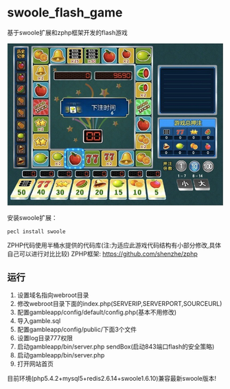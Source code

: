swoole_flash_game
=================

基于swoole扩展和zphp框架开发的flash游戏

![游戏截图](screenshot.jpg)

安装swoole扩展：
```shell
pecl install swoole
```

ZPHP代码使用半桶水提供的代码库(注:为适应此游戏代码结构有小部分修改,具体自己可以进行对比比较)
ZPHP框架: <https://github.com/shenzhe/zphp>


运行
-----
1. 设置域名指向webroot目录
2. 修改webroot目录下面的index.php(SERVERIP,SERVERPORT,SOURCEURL)
3. 配置gambleapp/config/default/config.php(基本不用修改)
4. 导入gamble.sql
5. 配置gambleapp/config/public/下面3个文件
6. 设置log目录777权限
7. 启动gambleapp/bin/server.php sendBox(启动843端口flash的安全策略)
8. 启动gambleapp/bin/server.php
9. 打开网站首页

目前环境(php5.4.2+mysql5+redis2.6.14+swoole1.6.10)兼容最新swoole版本!
